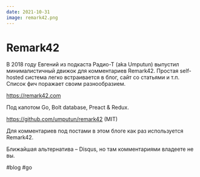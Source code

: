 ```yaml
---
date: 2021-10-31
image: remark42.png
---
```


# Remark42

В 2018 году Евгений из подкаста Радио-Т (aka Umputun) выпустил минималистичный
движок для комментариев Remark42. Простая self-hosted система легко встраивается
в блог, сайт со статьями и т.п. Список фич поражает своим разнообразием.

https://remark42.com

Под капотом Go, Bolt database, Preact & Redux.

https://github.com/umputun/remark42 (MIT)

Для комментариев под постами в этом блоге как раз используется Remark42.

Ближайшая альтернатива – Disqus, но там комментариями владеете не вы.

#blog #go
